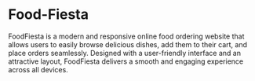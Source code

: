 # Food-Fiesta
FoodFiesta is a modern and responsive online food ordering website that allows users to easily browse delicious dishes, add them to their cart, and place orders seamlessly. Designed with a user-friendly interface and an attractive layout, FoodFiesta delivers a smooth and engaging experience across all devices.
